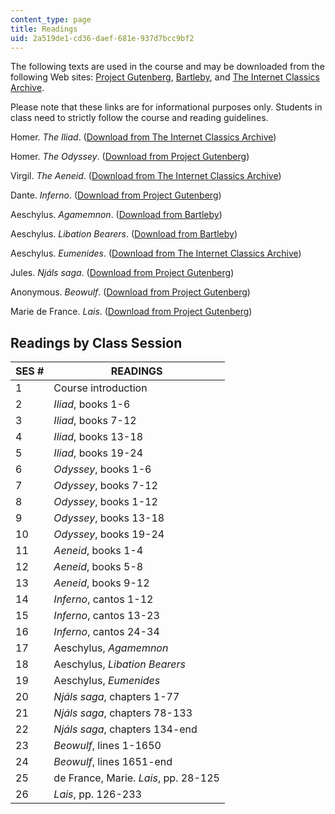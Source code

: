 ```yaml
---
content_type: page
title: Readings
uid: 2a519de1-cd36-daef-681e-937d7bcc9bf2
---
```


The following texts are used in the course and may be downloaded from the following Web sites: [Project Gutenberg](http://www.gutenberg.org/), [Bartleby](http://www.bartleby.com/), and [The Internet Classics Archive](http://classics.mit.edu/).

Please note that these links are for informational purposes only. Students in class need to strictly follow the course and reading guidelines.

Homer. _The Iliad_. ([Download from The Internet Classics Archive](http://classics.mit.edu/Homer/iliad.html))

Homer. _The Odyssey_. ([Download from Project Gutenberg](http://www.gutenberg.org/browse/BIBREC/BR1728.HTM
))

Virgil. _The Aeneid_. ([Download from The Internet Classics Archive](http://classics.mit.edu/Virgil/aeneid.html))

Dante. _Inferno_. ([Download from Project Gutenberg](http://www.gutenberg.org/browse/BIBREC/BR1995.HTM
))

Aeschylus. _Agamemnon_. ([Download from Bartleby](http://www.bartleby.com/8/1/))

Aeschylus. _Libation Bearers_. ([Download from Bartleby](http://www.bartleby.com/8/2/))

Aeschylus. _Eumenides_. ([Download from The Internet Classics Archive](http://classics.mit.edu/Aeschylus/eumendides.html))

Jules. _Njáls saga_. ([Download from Project Gutenberg](http://www.gutenberg.org/etext/24888))

Anonymous. _Beowulf_. ([Download from Project Gutenberg](http://www.gutenberg.org/etext/19633))

Marie de France. _Lais_. ([Download from Project Gutenberg](http://www.gutenberg.org/etext/11417))

Readings by Class Session
-------------------------

| SES # | READINGS |
| --- | --- |
| 1 | Course introduction |
| 2 | _Iliad_, books 1-6 |
| 3 | _Iliad_, books 7-12 |
| 4 | _Iliad_, books 13-18 |
| 5 | _Iliad_, books 19-24 |
| 6 | _Odyssey_, books 1-6 |
| 7 | _Odyssey_, books 7-12 |
| 8 | _Odyssey_, books 1-12 |
| 9 | _Odyssey_, books 13-18 |
| 10 | _Odyssey_, books 19-24 |
| 11 | _Aeneid_, books 1-4 |
| 12 | _Aeneid_, books 5-8 |
| 13 | _Aeneid_, books 9-12 |
| 14 | _Inferno_, cantos 1-12 |
| 15 | _Inferno_, cantos 13-23 |
| 16 | _Inferno_, cantos 24-34 |
| 17 | Aeschylus, _Agamemnon_ |
| 18 | Aeschylus, _Libation Bearers_ |
| 19 | Aeschylus, _Eumenides_ |
| 20 | _Njáls saga_, chapters 1-77 |
| 21 | _Njáls saga_, chapters 78-133 |
| 22 | _Njáls saga_, chapters 134-end |
| 23 | _Beowulf_, lines 1-1650 |
| 24 | _Beowulf_, lines 1651-end |
| 25 | de France, Marie. _Lais_, pp. 28-125 |
| 26 | _Lais_, pp. 126-233